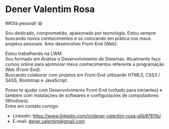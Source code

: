 


# Dener Valentim Rosa

##Olá pessoal! :smiley:

Sou dedicado, comprometido, apaixonado por tecnologia. Estou sempre buscando novos conhecimentos e os colocando em prática nos meus projetos pessoais.
Amo desenvolver Front-End (Web).

Estou trabalhando na LWM <br>
Sou formado em Análise e Desenvolvimento de Sistemas. Atualmente faço cursos online para aprimorar meus conhecimentos referente a programação Web (Front-End). <br>
Buscando colaborar com projetos em Front-End utilizando HTML5, CSS3 / SASS, Bootstrap e JavaScript. <br>

Posso te ajudar com Desenvolvimento Front-End (voltado para iniciantes) e também com instalações de softwares e configurações de computadores (Windows). <br>
Entre em contato comigo: <br>
  - Linkedin: https://www.linkedin.com/in/dener-valentim-rosa-a5b97811b/
  - E-mail: dener.valentim@gmail.com

